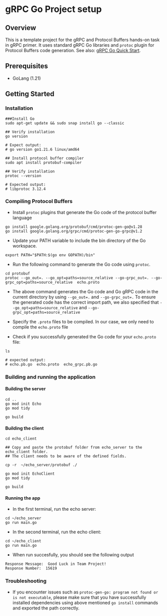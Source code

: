 # gRPC Go Project setup

## Overview

This is a template project for the gRPC and Protocol Buffers hands-on task in gRPC primer. It uses standard gRPC Go libraries and
`protoc` plugin for Protocol Buffers code generation. See also: [gRPC Go Quick Start](https://grpc.io/docs/languages/go/quickstart/).

## Prerequisites
- GoLang (1.21)

## Getting Started

### Installation

```
###Install Go
sudo apt-get update && sudo snap install go --classic

## Verify installation
go version

# Expect output:
# go version go1.21.6 linux/amd64

## Install protocol buffer compiler
sudo apt install protobuf-compiler

## Verify installation
protoc --version

# Expected output:
# libprotoc 3.12.4

```
### Compiling Protocol Buffers

- Install `protoc` plugins that generate the Go code of the protocol buffer language 

```
go install google.golang.org/protobuf/cmd/protoc-gen-go@v1.28
go install google.golang.org/grpc/cmd/protoc-gen-go-grpc@v1.2
```

- Update your PATH variable to include the bin directory of the Go workspace. 
```
export PATH="$PATH:$(go env GOPATH)/bin"
```

- Run the following command to generate the Go code using `protoc`. 

```
cd protobuf
protoc --go_out=. --go_opt=paths=source_relative --go-grpc_out=. --go-grpc_opt=paths=source_relative  echo.proto
```
- The above command generates the Go code and Go gRPC code  in the current directory by using `--go_out=.` and  `--go-grpc_out=.` To ensure the generated code has the correct import path, we also specified that `--go_opt=paths=source_relative` and `--go-grpc_opt=paths=source_relative`

- Specify the `.proto` files to be compiled. In our case, we only need to compile the `echo.proto` file

- Check if you successfully generated the Go code for your `echo.proto` file:

```
ls

# expected output:
# echo.pb.go  echo.proto  echo_grpc.pb.go
```

### Building and running the application

#### Building the server

```
cd ..
go mod init Echo
go mod tidy

go build
```

#### Building the client

```
cd echo_client

## Copy and paste the protobuf folder from echo_server to the echo_client folder.
## The client needs to be aware of the defined fields.

cp -r  ~/echo_server/protobuf ./

go mod init EchoClient
go mod tidy

go build
```

#### Running the app

- In the first terminal, run the echo server:

```
cd ~/echo_server
go run main.go
```

- In the second terminal, run the echo client:
  
```
cd ~/echo_client
go run main.go
```

- When run succesfully, you should see the following output 

```
Response Message:  Good Luck in Team Project!
Response Number:  15619
```

### Troubleshooting

- If you encounter issues such as `protoc-gen-go: program not found or is not executable`, please make sure that you have successfully installed dependencies using above mentioned `go install` commands and exported the path correctly. 
